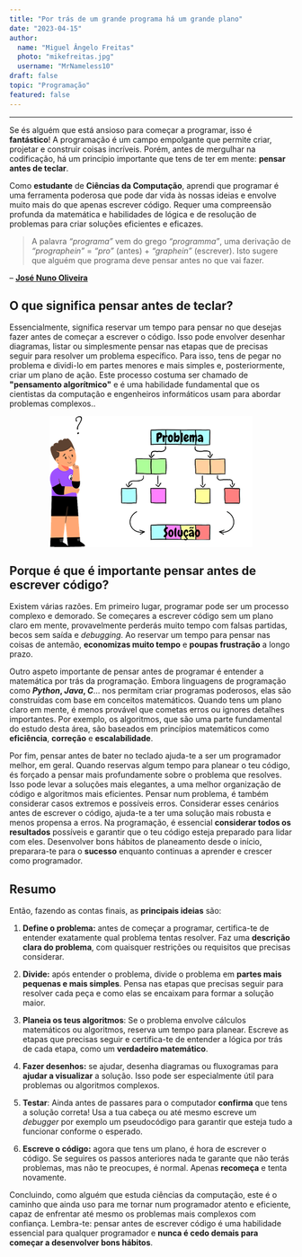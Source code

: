 ```yaml
---
title: "Por trás de um grande programa há um grande plano"
date: "2023-04-15"
author:
  name: "Miguel Ângelo Freitas"
  photo: "mikefreitas.jpg"
  username: "MrNameless10"
draft: false
topic: "Programação"
featured: false
---
```


---

Se és alguém que está ansioso para começar a programar, isso é **fantástico**! A programação é um campo empolgante que permite criar, projetar e construir coisas incríveis. Porém, antes de mergulhar na codificação, há um princípio importante que tens de ter em mente: **pensar antes de teclar**.

Como **estudante** de **Ciências da Computação**, aprendi que programar é uma ferramenta poderosa que pode dar vida às nossas ideias e envolve muito mais do que apenas escrever código. Requer uma compreensão profunda da matemática e habilidades de lógica e de resolução de problemas para criar soluções eficientes e eficazes.

>A palavra _“programa”_ vem do grego _“programma”_, uma derivação de _“prographein”_ = _“pro”_ (antes) + _“graphein”_ (escrever). Isto sugere que alguém que programa deve pensar antes no que vai fazer.

– [**José Nuno Oliveira**](https://www.di.uminho.pt/~jno/)

## O que significa pensar antes de teclar?

Essencialmente, significa reservar um tempo para pensar no que desejas fazer antes de começar a escrever o código. Isso pode envolver desenhar diagramas, listar ou simplesmente pensar nas etapas que de precisas seguir para resolver um problema específico.  Para isso, tens de pegar no problema e dividi-lo em partes menores e mais simples e, posteriormente, criar um plano de ação. Este processo costuma ser chamado de **"pensamento algorítmico"** e é uma habilidade fundamental que os cientistas da computação e engenheiros informáticos usam para abordar problemas complexos..

<img src="../public/img/blog/mike_problem_to_solution_resized.png"
        alt="CoderDojo_ThinkBeforeYouCode"
        style="display: block; margin: 0 auto" />

## Porque é que é importante pensar antes de escrever código?

Existem várias razões. Em primeiro lugar, programar pode ser um processo complexo e demorado. Se começares a escrever código sem um plano claro em mente, provavelmente perderás muito tempo com falsas partidas, becos sem saída e _debugging_. Ao reservar um tempo para pensar nas coisas de antemão, **economizas muito tempo** e **poupas frustração** a longo prazo.

Outro aspeto importante de pensar antes de programar é entender a matemática por trás da programação. Embora linguagens de programação como **_Python_, _Java_, _C_**… nos permitam criar programas poderosos, elas são construídas com base em conceitos matemáticos. Quando tens um plano claro em mente, é menos provável que cometas erros ou ignores detalhes importantes. Por exemplo, os algoritmos, que são uma parte fundamental do estudo desta área, são baseados em princípios matemáticos como **eficiência**, **correção** e **escalabilidade**.

Por fim, pensar antes de bater no teclado ajuda-te a ser um programador melhor, em geral. Quando reservas algum tempo para planear o teu código, és forçado a pensar mais profundamente sobre o problema que resolves. Isso pode levar a soluções mais elegantes, a uma melhor organização de código e algoritmos mais eficientes. Pensar num problema, é também considerar casos extremos e possíveis erros. Considerar esses cenários antes de escrever o código, ajuda-te a ter uma solução mais robusta e menos propensa a erros. Na programação, é essencial **considerar todos os resultados** possíveis e garantir que o teu código esteja preparado para lidar com eles. Desenvolver bons hábitos de planeamento desde o início, preparara-te para o **sucesso** enquanto continuas a aprender e crescer como programador.

## Resumo

Então, fazendo as contas finais, as **principais ideias** são:

1. **Define o problema:** antes de começar a programar, certifica-te de entender exatamente qual problema tentas resolver. Faz uma **descrição clara do problema**, com quaisquer restrições ou requisitos que precisas considerar.

2. **Divide:** após entender o problema, divide o problema em **partes mais pequenas e mais simples**. Pensa nas etapas que precisas seguir para resolver cada peça e como elas se encaixam para formar a solução maior.

3. **Planeia os teus algoritmos**: Se o problema envolve cálculos matemáticos ou algoritmos, reserva um tempo para planear. Escreve as etapas que precisas seguir e certifica-te de entender a lógica por trás de cada etapa, como um **verdadeiro matemático**.

4. **Fazer desenhos:** se ajudar, desenha diagramas ou fluxogramas para **ajudar a visualizar** a solução. Isso pode ser especialmente útil para problemas ou algoritmos complexos.

5. **Testar**: Ainda antes de passares para o computador **confirma** que tens a solução correta! Usa a tua cabeça ou até mesmo escreve um _debugger_ por exemplo um pseudocódigo para garantir que esteja tudo a funcionar conforme o esperado.

6. **Escreve o código:** agora que tens um plano, é hora de escrever o código. Se seguires os passos anteriores nada te garante que não terás problemas, mas não te preocupes, é normal. Apenas **recomeça** e tenta novamente.

Concluindo, como alguém que estuda ciências da computação, este é o caminho que ainda uso para me tornar num programador atento e eficiente, capaz de enfrentar até mesmo os problemas mais complexos com confiança. Lembra-te: pensar antes de escrever código é uma habilidade essencial para qualquer programador e **nunca é cedo demais para começar a desenvolver bons hábitos**.
